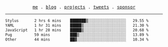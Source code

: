 <p align="center">
  <samp>
    <a href="https://everfu.org">me</a> .
    <a href="https://everfu.org/blog">blog</a> .
    <a href="https://everfu.org/github">projects</a> .
    <a href="https://twitter.com/everfu8">tweets</a> .
    <a href="https://everfu.org/sponsor">sponsor</a>
  </samp>
</p>

---

<!--START_SECTION:waka-->

```txt
Stylus       2 hrs 6 mins    ███████▒░░░░░░░░░░░░░░░░░   29.55 %
YAML         1 hr 31 mins    █████▒░░░░░░░░░░░░░░░░░░░   21.30 %
JavaScript   1 hr 28 mins    █████▒░░░░░░░░░░░░░░░░░░░   20.68 %
Pug          59 mins         ███▒░░░░░░░░░░░░░░░░░░░░░   13.89 %
Other        44 mins         ██▓░░░░░░░░░░░░░░░░░░░░░░   10.34 %
```

<!--END_SECTION:waka-->
